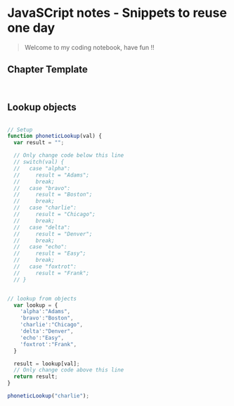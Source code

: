 
# JavaSCript notes - Snippets to reuse one day

> Welcome to my coding notebook, have fun !!

## Chapter Template

```javascript



```

## Lookup objects

```javascript

// Setup
function phoneticLookup(val) {
  var result = "";

  // Only change code below this line
  // switch(val) {
  //   case "alpha":
  //     result = "Adams";
  //     break;
  //   case "bravo":
  //     result = "Boston";
  //     break;
  //   case "charlie":
  //     result = "Chicago";
  //     break;
  //   case "delta":
  //     result = "Denver";
  //     break;
  //   case "echo":
  //     result = "Easy";
  //     break;
  //   case "foxtrot":
  //     result = "Frank";
  // }


// lookup from objects
  var lookup = {
    'alpha':"Adams",
    'bravo':"Boston",
    'charlie':"Chicago",
    'delta':"Denver",
    'echo':"Easy",
    'foxtrot':"Frank",
  }

  result = lookup[val];
  // Only change code above this line
  return result;
}

phoneticLookup("charlie");

```